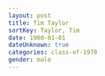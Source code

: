 ```yaml
---
layout: post
title: Tim Taylor
sortKey: Taylor, Tim
date: 1900-01-01
dateUnknown: true
categories: class-of-1978
gender: male
---
```

